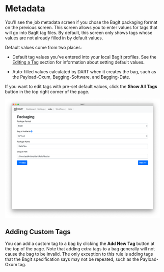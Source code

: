 # Metadata

You'll see the job metadata screen if you chose the BagIt packaging format on the previous screen. This screen allows you to enter values for tags that will go into BagIt tag files. By default, this screen only shows tags whose values are not already filled in by default values.

Default values come from two places:

* Default tag values you've entered into your local BagIt profiles. See the [Editing a Tag](../bagit/customizing/#editing-a-tag) section for information about setting default values.

* Auto-filled values calculated by DART when it creates the bag, such as the Payload-Oxum, Bagging-Software, and Bagging-Date.

If you want to edit tags with pre-set default values, click the __Show All Tags__ button in the top right corner of the page.

![Job packaging](../../img/jobs/packaging.png)

## Adding Custom Tags

You can add a custom tag to a bag by clicking the __Add New Tag__ button at the top of the page. Note that adding extra tags to a bag generally will not cause the bag to be invalid. The only exception to this rule is adding tags that the BagIt specification says may not be repeated, such as the Payload-Oxum tag.
